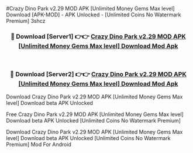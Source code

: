 #Crazy Dino Park v2.29 MOD APK [Unlimited Money Gems Max level] Download [APK-MOD] - APK Unlocked - [Unlimited Coins No Watermark Premium] 3shcz



<div align="center">

<h3>🔴 Download [Server1] 👉👉 <a href="https://momento.my/?title=Crazy_Dino_Park_v2.29_MOD_APK_[Unlimited_Money_Gems_Max_level]_Download">Crazy Dino Park v2.29 MOD APK [Unlimited Money Gems Max level] Download Mod Apk</a></h3><br>

<h3>🔴 Download [Server2] 👉👉 <a href="https://momento.my/?title=Crazy_Dino_Park_v2.29_MOD_APK_[Unlimited_Money_Gems_Max_level]_Download">Crazy Dino Park v2.29 MOD APK [Unlimited Money Gems Max level] Download Mod Apk</a></h3>
</div>



Download Crazy Dino Park v2.29 MOD APK [Unlimited Money Gems Max level] Download beta APK Unlocked

Free Crazy Dino Park v2.29 MOD APK [Unlimited Money Gems Max level] Download beta APK Unlocked [Unlimited Coins No Watermark Premium]

Download Crazy Dino Park v2.29 MOD APK [Unlimited Money Gems Max level] Download beta APK Unlocked [Unlimited Coins No Watermark Premium] Mod For Android
